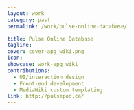 ```yaml
---
layout: work
category: past
permalink: /work/pulse-online-database/

title: Pulse Online Database
tagline:
cover: cover-apg_wiki.png
icon:
showcase: work-apg_wiki
contributions:
  - UI/interaction design
  - Front-end development
  - MediaWiki custom templating
link: http://pulsepod.ca/
---
```

